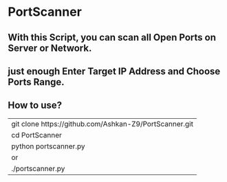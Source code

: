 # PortScanner

With this Script, you can scan all Open Ports on Server or Network.
----------------
just enough Enter Target IP Address and Choose Ports Range.
----------------

How to use?
---------------
<table>
    <tr>
        <td>git clone https://github.com/Ashkan-Z9/PortScanner.git</td>
    </tr>
    <tr>
        <td>cd PortScanner</td>
    </tr>
    <tr>
        <td>python portscanner.py</td>
    </tr>
    <tr>
         <td>or</td>
    </tr>
    <tr>
        <td>./portscanner.py</td>
    </tr>
</table>


